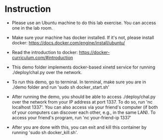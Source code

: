 # Instruction

* Please use an Ubuntu machine to do this lab exercise. You can access one in the lab room.

* Make sure your machine has docker installed. If it's not, please install docker: https://docs.docker.com/engine/install/ubuntu/

* Read the introduction to docker: https://docker-curriculum.com/#introduction

* This demo folder implements docker-based xinetd service for running ./deploy/chal.py over the network. 

* To run this demo, go to terminal. In terminal, make sure you are in ./demo folder and run 'sudo sh docker_start.sh'

* After running the demo, you should be able to access ./deploy/chal.py over the network from your IP address at port 1337. To do so, run 'nc localhost 1337'. You can also access via your friend's computer (if both of your computers can discover each other, e.g., in the same LAN). To access your friend's program, run 'nc your-friend-ip 1337'

* After you are done with this, you can exit and kill this container by running 'sudo sh docker_kill.sh'.


